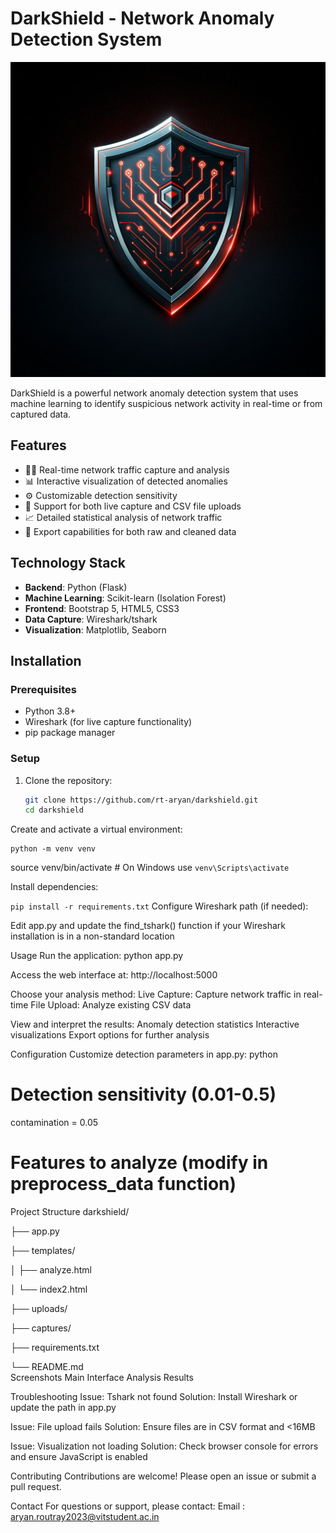 # DarkShield - Network Anomaly Detection System

![DarkShield Logo](./assets/logo.webp)

DarkShield is a powerful network anomaly detection system that uses machine learning to identify suspicious network activity in real-time or from captured data.

## Features

- 🕵️‍♂️ Real-time network traffic capture and analysis
- 📊 Interactive visualization of detected anomalies
- ⚙️ Customizable detection sensitivity
- 📁 Support for both live capture and CSV file uploads
- 📈 Detailed statistical analysis of network traffic
- 💾 Export capabilities for both raw and cleaned data

## Technology Stack

- **Backend**: Python (Flask)
- **Machine Learning**: Scikit-learn (Isolation Forest)
- **Frontend**: Bootstrap 5, HTML5, CSS3
- **Data Capture**: Wireshark/tshark
- **Visualization**: Matplotlib, Seaborn

## Installation

### Prerequisites

- Python 3.8+
- Wireshark (for live capture functionality)
- pip package manager

### Setup

1. Clone the repository:
   ```bash
   git clone https://github.com/rt-aryan/darkshield.git
   cd darkshield
Create and activate a virtual environment:
```
python -m venv venv
```
source venv/bin/activate                    # On Windows use `venv\Scripts\activate`

Install dependencies:

```pip install -r requirements.txt```
Configure Wireshark path (if needed):

Edit app.py and update the find_tshark() function if your Wireshark installation is in a non-standard location

Usage
Run the application:
python app.py

Access the web interface at:
http://localhost:5000

Choose your analysis method:
Live Capture: Capture network traffic in real-time
File Upload: Analyze existing CSV data

View and interpret the results:
Anomaly detection statistics
Interactive visualizations
Export options for further analysis

Configuration
Customize detection parameters in app.py:
python
# Detection sensitivity (0.01-0.5)
contamination = 0.05  

# Features to analyze (modify in preprocess_data function) 
Project Structure
darkshield/

├── app.py

├── templates/

│   ├── analyze.html

│   └── index2.html 

├── uploads/ 

├── captures/

├── requirements.txt   

└── README.md             
Screenshots
Main Interface
Analysis Results

Troubleshooting
Issue: Tshark not found
Solution: Install Wireshark or update the path in app.py

Issue: File upload fails
Solution: Ensure files are in CSV format and <16MB

Issue: Visualization not loading
Solution: Check browser console for errors and ensure JavaScript is enabled

Contributing
Contributions are welcome! Please open an issue or submit a pull request.

Contact
For questions or support, please contact:
Email : aryan.routray2023@vitstudent.ac.in
